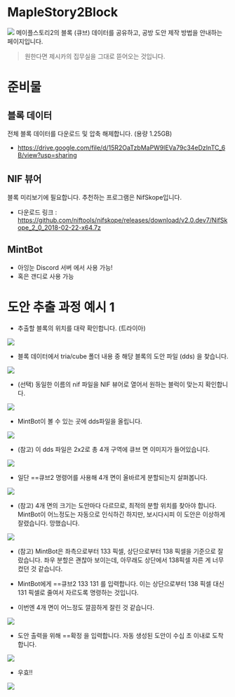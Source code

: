 # MapleStory2Block

![](./image/title.png)
메이플스토리2의 블록 (큐브) 데이터를 공유하고, 공방 도안 제작 방법을 안내하는 페이지입니다.
> 원한다면 제시카의 집무실을 그대로 뜯어오는 것입니다.

# 준비물

## 블록 데이터

전체 블록 데이터를 다운로드 및 압축 해제합니다. (용량 1.25GB)
- https://drive.google.com/file/d/15R2OaTzbMaPW9lEVa79c34eDzInTC_6B/view?usp=sharing

## NIF 뷰어

블록 미리보기에 필요합니다. 추천하는 프로그램은 NifSkope입니다.
- 다운로드 링크 : https://github.com/niftools/nifskope/releases/download/v2.0.dev7/NifSkope_2_0_2018-02-22-x64.7z

## MintBot

- 아잉눈 Discord 서버 에서 사용 가능!
- 혹은 갠디로 사용 가능

# 도안 추출 과정 예시 1

- 추출할 블록의 위치를 대략 확인합니다. (트라이아)
 
![](./image/20220114_193606_01.jpg)

- 블록 데이터에서 tria/cube 폴더 내용 중 해당 블록의 도안 파일 (dds) 을 찾습니다.

![](./image/findDDS.png)

- (선택) 동일한 이름의 nif 파일을 NIF 뷰어로 열어서 원하는 블럭이 맞는지 확인합니다.

![](./image/inEditor.png)

- MintBot이 볼 수 있는 곳에 dds파일을 올립니다.

![](./image/uploadDDS.png)

- (참고) 이 dds 파일은 2x2로 총 4개 구역에 큐브 면 이미지가 들어있습니다.

![](./image/cube222.png)

- 일단 ==큐브2 명령어를 사용해 4개 면이 올바르게 분할되는지 살펴봅니다.

![](./image/try.png)

- (참고) 4개 면의 크기는 도안마다 다르므로, 최적의 분할 위치를 찾아야 합니다. MintBot이 어느정도는 자동으로 인식하긴 하지만, 보시다시피 이 도안은 이상하게 잘렸습니다. 망했습니다.

![](./image/try2.png)

- (참고) MintBot은 좌측으로부터 133 픽셀, 상단으로부터 138 픽셀을 기준으로 잘랐습니다. 좌우 분할은 괜찮아 보이는데, 아무래도 상단에서 138픽셀 자른 게 너무 컸던 것 같습니다.

- MintBot에게 ==큐브2 133 131 를 입력합니다. 이는 상단으로부터 138 픽셀 대신 131 픽셀로 줄여서 자르도록 명령하는 것입니다.

- 이번엔 4개 면이 어느정도 깔끔하게 잘린 것 같습니다.

![](./image/try3.png)

- 도안 출력을 위해 ==확정 을 입력합니다. 자동 생성된 도안이 수십 초 이내로 도착합니다.

![](./image/confirm.png)

- 우효!!

![](./image/20220114_201023_02.jpg)

